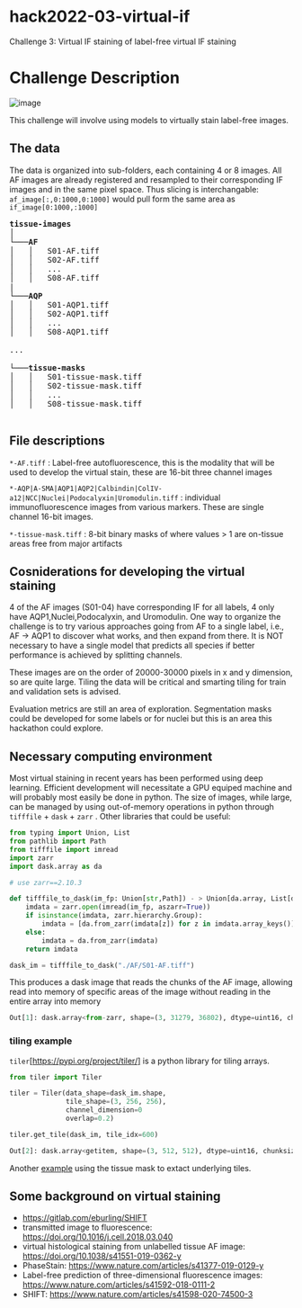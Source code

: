 # hack2022-03-virtual-if
Challenge 3: Virtual IF staining of label-free virtual IF staining

# Challenge Description
![image](https://user-images.githubusercontent.com/17855764/151869995-513d806f-1dce-4f34-a194-925edf310bca.png)

This challenge will involve using models to virtually stain label-free images.

## The data
The data is organized into sub-folders, each containing 4 or 8 images. All AF images are already registered and resampled to their corresponding IF images and in the same pixel space. Thus slicing is interchangable: `af_image[:,0:1000,0:1000]` would pull form the same area as `if_image[0:1000,:1000]` 


<pre>
<b>tissue-images</b>  
│
└───<b>AF</b>
│   │   S01-AF.tiff
│   │   S02-AF.tiff
│   │   ...
│   │   S08-AF.tiff
|
└───<b>AQP</b>
│   │   S01-AQP1.tiff
│   │   S02-AQP1.tiff
│   │   ...
│   │   S08-AQP1.tiff

...

└───<b>tissue-masks</b>
│   │   S01-tissue-mask.tiff
│   │   S02-tissue-mask.tiff
│   │   ...
│   │   S08-tissue-mask.tiff

</pre>

## File descriptions
`*-AF.tiff` : Label-free autofluorescence, this is the modality that will be used to develop the virtual stain, these are 16-bit three channel images

`*-AQP|A-SMA|AQP1|AQP2|Calbindin|ColIV-a12|NCC|Nuclei|Podocalyxin|Uromodulin.tiff` : individual immunofluorescence images from various markers. These are single channel 16-bit images.

`*-tissue-mask.tiff` : 8-bit binary masks of where values > 1 are on-tissue areas free from major artifacts

## Cosniderations for developing the virtual staining
4 of the AF images (S01-04) have corresponding IF for all labels, 4 only have AQP1,Nuclei,Podocalyxin, and Uromodulin. One way to organize the challenge is to try various approaches going from AF to a single label, i.e., AF -> AQP1 to discover what works, and then expand from there. It is NOT necessary to have a single model that predicts all species if better performance is achieved by splitting channels.

These images are on the order of 20000-30000 pixels in x and y dimension, so are quite large. Tiling the data will be critical and smarting tiling for train and validation sets is advised.

Evaluation metrics are still an area of exploration. Segmentation masks could be developed for some labels or for nuclei but this is an area this hackathon could explore.

## Necessary computing environment

Most virtual staining in recent years has been performed using deep learning. Efficient development will necessitate a GPU equiped machine and will probably most easily be done in python. The size of images, while large, can be managed by using out-of-memory operations in python through `tifffile` + `dask` + `zarr` . Other libraries that could be useful:  

```python
from typing import Union, List
from pathlib import Path
from tifffile import imread
import zarr
import dask.array as da

# use zarr==2.10.3

def tifffile_to_dask(im_fp: Union[str,Path]) - > Union[da.array, List[da.Array]]:
    imdata = zarr.open(imread(im_fp, aszarr=True))
    if isinstance(imdata, zarr.hierarchy.Group):
        imdata = [da.from_zarr(imdata[z]) for z in imdata.array_keys()]
    else:
        imdata = da.from_zarr(imdata)
    return imdata

dask_im = tifffile_to_dask("./AF/S01-AF.tiff")

```

This produces a dask image that reads the chunks of the AF image, allowing read into memory of specific areas of the image without reading in the entire array into memory
```python
Out[1]: dask.array<from-zarr, shape=(3, 31279, 36802), dtype=uint16, chunksize=(1, 512, 512), chunktype=numpy.ndarray>
```

### tiling example
`tiler`[https://pypi.org/project/tiler/] is a python library for tiling arrays.
```python
from tiler import Tiler

tiler = Tiler(data_shape=dask_im.shape,
              tile_shape=(3, 256, 256),
              channel_dimension=0
              overlap=0.2)

tiler.get_tile(dask_im, tile_idx=600)

```
```python
Out[2]: dask.array<getitem, shape=(3, 512, 512), dtype=uint16, chunksize=(1, 509, 482), chunktype=numpy.ndarray>
```

Another [example](finding_tissue_mask_tiles.py) using the tissue mask to extact underlying tiles. 

## Some background on virtual staining

* https://gitlab.com/eburling/SHIFT
* transmitted image to fluorescence: https://doi.org/10.1016/j.cell.2018.03.040
* virtual histological staining from unlabelled tissue AF image: https://doi.org/10.1038/s41551-019-0362-y
* PhaseStain: https://www.nature.com/articles/s41377-019-0129-y
* Label-free prediction of three-dimensional fluorescence images: https://www.nature.com/articles/s41592-018-0111-2
* SHIFT: https://www.nature.com/articles/s41598-020-74500-3


